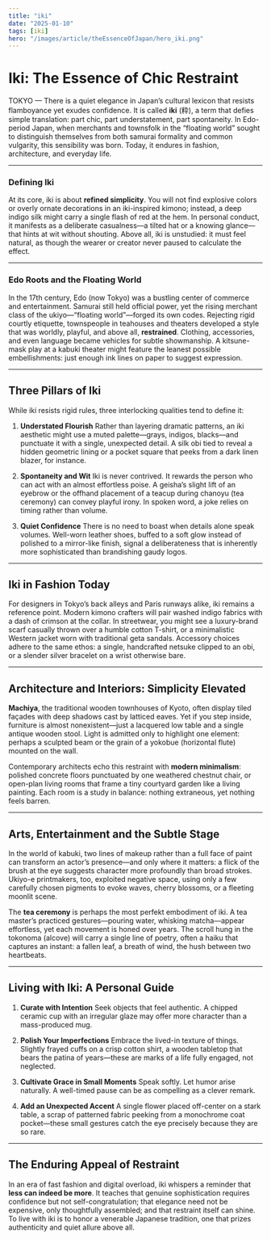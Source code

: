 ```yaml
---
title: "iki"
date: "2025-01-10"
tags: [iki]
hero: "/images/article/theEssenceOfJapan/hero_iki.png"
---
```


# Iki: The Essence of Chic Restraint

TOKYO — There is a quiet elegance in Japan’s cultural lexicon that resists flamboyance yet exudes confidence. It is called **iki** (粋), a term that defies simple translation: part chic, part understatement, part spontaneity. In Edo-period Japan, when merchants and townsfolk in the “floating world” sought to distinguish themselves from both samurai formality and common vulgarity, this sensibility was born. Today, it endures in fashion, architecture, and everyday life.

---

### Defining Iki

At its core, iki is about **refined simplicity**. You will not find explosive colors or overly ornate decorations in an iki-inspired kimono; instead, a deep indigo silk might carry a single flash of red at the hem. In personal conduct, it manifests as a deliberate casualness—a tilted hat or a knowing glance—that hints at wit without shouting. Above all, iki is unstudied: it must feel natural, as though the wearer or creator never paused to calculate the effect.

---

### Edo Roots and the Floating World

In the 17th century, Edo (now Tokyo) was a bustling center of commerce and entertainment. Samurai still held official power, yet the rising merchant class of the ukiyo—“floating world”—forged its own codes. Rejecting rigid courtly etiquette, townspeople in teahouses and theaters developed a style that was worldly, playful, and above all, **restrained**. Clothing, accessories, and even language became vehicles for subtle showmanship. A kitsune-mask play at a kabuki theater might feature the leanest possible embellishments: just enough ink lines on paper to suggest expression.

---

## Three Pillars of Iki

While iki resists rigid rules, three interlocking qualities tend to define it:

1. **Understated Flourish**
   Rather than layering dramatic patterns, an iki aesthetic might use a muted palette—grays, indigos, blacks—and punctuate it with a single, unexpected detail. A silk obi tied to reveal a hidden geometric lining or a pocket square that peeks from a dark linen blazer, for instance.

2. **Spontaneity and Wit**
   Iki is never contrived. It rewards the person who can act with an almost effortless poise. A geisha’s slight lift of an eyebrow or the offhand placement of a teacup during chanoyu (tea ceremony) can convey playful irony. In spoken word, a joke relies on timing rather than volume.

3. **Quiet Confidence**
   There is no need to boast when details alone speak volumes. Well-worn leather shoes, buffed to a soft glow instead of polished to a mirror-like finish, signal a deliberateness that is inherently more sophisticated than brandishing gaudy logos.

---

## Iki in Fashion Today

For designers in Tokyo’s back alleys and Paris runways alike, iki remains a reference point. Modern kimono crafters will pair washed indigo fabrics with a dash of crimson at the collar. In streetwear, you might see a luxury-brand scarf casually thrown over a humble cotton T-shirt, or a minimalistic Western jacket worn with traditional geta sandals. Accessory choices adhere to the same ethos: a single, handcrafted netsuke clipped to an obi, or a slender silver bracelet on a wrist otherwise bare.

---

## Architecture and Interiors: Simplicity Elevated

**Machiya**, the traditional wooden townhouses of Kyoto, often display tiled façades with deep shadows cast by latticed eaves. Yet if you step inside, furniture is almost nonexistent—just a lacquered low table and a single antique wooden stool. Light is admitted only to highlight one element: perhaps a sculpted beam or the grain of a yokobue (horizontal flute) mounted on the wall.

Contemporary architects echo this restraint with **modern minimalism**: polished concrete floors punctuated by one weathered chestnut chair, or open-plan living rooms that frame a tiny courtyard garden like a living painting. Each room is a study in balance: nothing extraneous, yet nothing feels barren.

---

## Arts, Entertainment and the Subtle Stage

In the world of kabuki, two lines of makeup rather than a full face of paint can transform an actor’s presence—and only where it matters: a flick of the brush at the eye suggests character more profoundly than broad strokes. Ukiyo-e printmakers, too, exploited negative space, using only a few carefully chosen pigments to evoke waves, cherry blossoms, or a fleeting moonlit scene.

The **tea ceremony** is perhaps the most perfekt embodiment of iki. A tea master’s practiced gestures—pouring water, whisking matcha—appear effortless, yet each movement is honed over years. The scroll hung in the tokonoma (alcove) will carry a single line of poetry, often a haiku that captures an instant: a fallen leaf, a breath of wind, the hush between two heartbeats.

---

## Living with Iki: A Personal Guide

1. **Curate with Intention**
   Seek objects that feel authentic. A chipped ceramic cup with an irregular glaze may offer more character than a mass-produced mug.

2. **Polish Your Imperfections**
   Embrace the lived-in texture of things. Slightly frayed cuffs on a crisp cotton shirt, a wooden tabletop that bears the patina of years—these are marks of a life fully engaged, not neglected.

3. **Cultivate Grace in Small Moments**
   Speak softly. Let humor arise naturally. A well-timed pause can be as compelling as a clever remark.

4. **Add an Unexpected Accent**
   A single flower placed off-center on a stark table, a scrap of patterned fabric peeking from a monochrome coat pocket—these small gestures catch the eye precisely because they are so rare.

---

## The Enduring Appeal of Restraint

In an era of fast fashion and digital overload, iki whispers a reminder that **less can indeed be more**. It teaches that genuine sophistication requires confidence but not self-congratulation; that elegance need not be expensive, only thoughtfully assembled; and that restraint itself can shine. To live with iki is to honor a venerable Japanese tradition, one that prizes authenticity and quiet allure above all.

<!-- 
# Iki: The Essence of Chic Restraint

**Iki** (粋) is a uniquely Japanese aesthetic and cultural ideal that celebrates refined simplicity, spontaneous elegance, and an unstudied sophistication. Unlike ostentation, iki conveys a sense of cool confidence born of restraint and subtlety.

---

## 1. Definition and Origins

### **Meaning of Iki**  
  Iki literally means “stylish” or “chic,” but its nuance lies in a quietly seductive allure—unaffected, unpretentious, yet unmistakably refined.

### **Historical Roots**  
  The concept of iki emerged in Edo (modern Tokyo) during the 17th–19th centuries. Merchants and townspeople of the floating world (*ukiyo*) distilled a playful, worldly manner that rejected samurai formality without lapsing into vulgarity.

---

## 2. Three Hallmarks of Iki

### **1. Simplicity with a Twist**
   - Clean lines or forms with a single, unexpected flourish.  
   - *Example:* A kimono in muted indigo with a bold splash of red at the hem.

### **2. Spontaneity and Originality** 
   - Natural behavior that hints at an intelligent wit or playful irony.  
   - *Example:* A casually tilted hat or a glance that conveys more than words.

### **3. Underplayed Confidence**  
   - The absence of boasting; refinement shown through small details.  
   - *Example:* Well-worn leather shoes polished to a soft sheen rather than a blinding gloss.

---

## 3. Iki in Fashion & Personal Style

### **Kimono and Streetwear**  
  - Folding a haori jacket to reveal an inner pattern, or wearing Western jackets with traditional geta sandals.  
  - Mixing luxurious fabric with humble cotton—e.g., pairing a silk scarf with a simple linen shirt.

### **Accessories**
  - A single designer talisman or a hand-carved netsuke hanging from an obi, balanced by plain clothing.  
  - Subtle jewelry: a slender chain or tiny ear stud that catches the light discreetly.

---

## 4. Iki in Architecture & Interior Design

### **Urban Machiya Townhouses**  
  - Darkened latticed façades with attention to one elegant detail—a sculpted beam or lacquered door pull.  
  - Interiors kept uncluttered; furnishings chosen for texture and form, not volume.

### **Modern Minimalism**  
  - Polished concrete floors juxtaposed with a single antique wooden stool.  
  - Open-plan spaces that reveal a carefully framed garden view, nothing more.

---

## 5. Iki in Arts & Entertainment

### **Kabuki and Ukiyo-e**  
  - Actors’ minimal make-up lines that accentuate a single expressive feature.  
  - Woodblock prints with spare compositions—just enough color and detail to intrigue.

### **Tea Ceremony & Haiku**  
  - A tea master’s swift, assured gestures—every motion purposeful yet seemingly casual.  
  - Haiku that capture a fleeting moment with precise language and an unforced wit.

---

## 6. Cultivating Iki in Daily Life

### **1. Mindful Curation**  
   Keep possessions few but meaningful; choose items that surprise without shouting.

### **2. Polished Imperfection**  
   Embrace a lived-in patina—crisp white shirts with slightly frayed cuffs, for example.

### **3. Graceful Interaction**  
   Speak softly, with timing and humor; let pauses carry as much weight as words.

### **4. Unexpected Touches**  
   Add a single fresh flower to an otherwise austere table setting.

---

## 7. Conclusion

Iki offers a model for living with elegant economy—where less truly is more and subtlety becomes a form of luxury. By integrating its principles of refined restraint, inventive flair, and quiet confidence, we can cultivate a personal style and environment that feels effortlessly sophisticated.

---

### **References:**  
-Condé, Mary. *Iki: The Elegance of Edo*. Tokyo University Press, 2005.  
-Hosokawa, Morihiro. *The Japanese Sense of Aesthetics*. Kodansha International, 2010.   -->